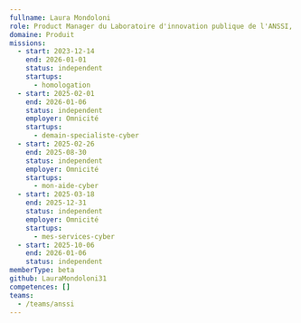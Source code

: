 ```yaml
---
fullname: Laura Mondoloni
role: Product Manager du Laboratoire d'innovation publique de l'ANSSI, incubateur de startups d'Etat
domaine: Produit
missions:
  - start: 2023-12-14
    end: 2026-01-01
    status: independent
    startups:
      - homologation
  - start: 2025-02-01
    end: 2026-01-06
    status: independent
    employer: Omnicité
    startups:
      - demain-specialiste-cyber
  - start: 2025-02-26
    end: 2025-08-30
    status: independent
    employer: Omnicité
    startups:
      - mon-aide-cyber
  - start: 2025-03-18
    end: 2025-12-31
    status: independent
    employer: Omnicité
    startups:
      - mes-services-cyber
  - start: 2025-10-06
    end: 2026-01-06
    status: independent
memberType: beta
github: LauraMondoloni31
competences: []
teams:
  - /teams/anssi
---
```

